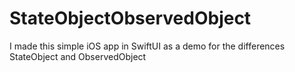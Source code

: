 # StateObjectObservedObject
I made this simple iOS app in SwiftUI as a demo for the differences StateObject and ObservedObject
